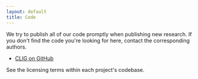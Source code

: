 ```yaml
---
layout: default
title: Code
---
```

We try to publish all of our code promptly when publishing new research.  If
you don't find the code you're looking for here, contact the corresponding
authors.

 * [CLIG on GitHub](https://github.com/cligr/)

See the licensing terms within each project's codebase.
